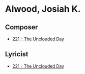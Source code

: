 # Alwood, Josiah K.

## Composer

- [221 - The Unclouded Day](/hymns/221.md)

## Lyricist

- [221 - The Unclouded Day](/hymns/221.md)

